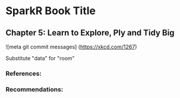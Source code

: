 # SparkR Book Title

## Chapter 5: Learn to Explore, Ply and Tidy Big
![meta git commit messages]
(https://xkcd.com/1267)

Substitute "data" for "room"

### References:

### Recommendations: